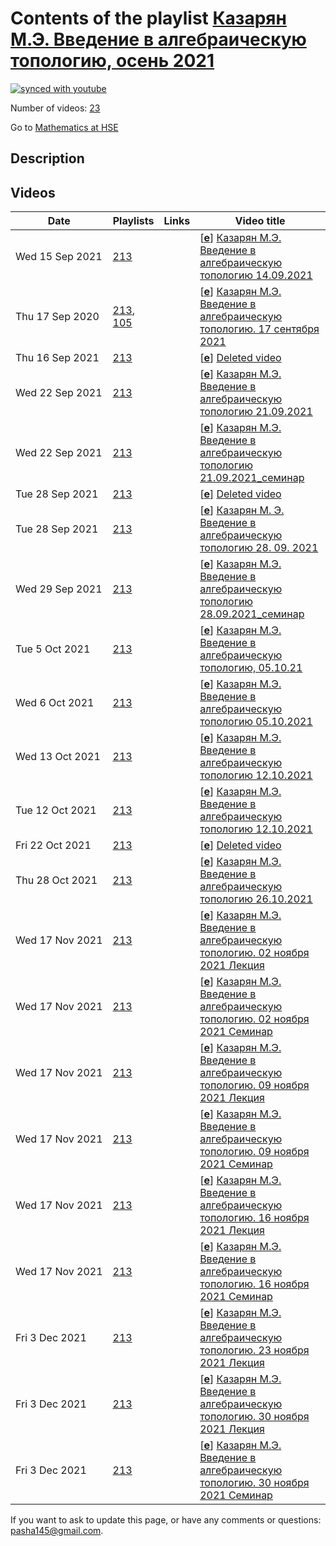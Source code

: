 # Contents of the playlist [Казарян М.Э. Введение в  алгебраическую топологию, осень 2021](https://www.youtube.com/playlist?list=PLq3E5oubNNoBFRjCAydOaG-RTa-HKJDpD)

[![synced with youtube](https://img.shields.io/github/last-commit/mathphysschool/mathphysschool.github.io/autoupdate1?label=synced%20with%20youtube)](https://github.com/mathphysschool/mathphysschool.github.io/commits/autoupdate1)

Number of videos: [23](#videos)

Go to [Mathematics at HSE](../README.md)

## Description



## Videos

|Date|Playlists|Links|Video title|
|---|---|---|---|
| Wed&nbsp;15&nbsp;Sep&nbsp;2021 | [213](../playlists/213 "Казарян М.Э. Введение в  алгебраическую топологию, осень 2021") |  | [[**e**](https://studio.youtube.com/video/EIGdCFEASPg/edit "Edit")] [Казарян М.Э. Введение в  алгебраическую топологию 14.09.2021](https://www.youtube.com/watch?v=EIGdCFEASPg&list=PLq3E5oubNNoBFRjCAydOaG-RTa-HKJDpD) |
| Thu&nbsp;17&nbsp;Sep&nbsp;2020 | [213](../playlists/213 "Казарян М.Э. Введение в  алгебраическую топологию, осень 2021"), [105](../playlists/105 "Казарян М.Э. Введение в алгебраическую топологию. Осень 2020") |  | [[**e**](https://studio.youtube.com/video/UE0gCEjQ0Xw/edit "Edit")] [Казарян М.Э. Введение в алгебраическую топологию.  17 сентября 2021](https://www.youtube.com/watch?v=UE0gCEjQ0Xw&list=PLq3E5oubNNoBFRjCAydOaG-RTa-HKJDpD "Вместо лекции от 14.09.2021.") |
| Thu&nbsp;16&nbsp;Sep&nbsp;2021 | [213](../playlists/213 "Казарян М.Э. Введение в  алгебраическую топологию, осень 2021") |  | [[**e**](https://studio.youtube.com/video/DHCgCaE-4wA/edit "Edit")] [Deleted video](https://www.youtube.com/watch?v=DHCgCaE-4wA&list=PLq3E5oubNNoBFRjCAydOaG-RTa-HKJDpD "This video is unavailable.") |
| Wed&nbsp;22&nbsp;Sep&nbsp;2021 | [213](../playlists/213 "Казарян М.Э. Введение в  алгебраическую топологию, осень 2021") |  | [[**e**](https://studio.youtube.com/video/3_3PPyEpNFA/edit "Edit")] [Казарян М.Э. Введение в  алгебраическую топологию 21.09.2021](https://www.youtube.com/watch?v=3_3PPyEpNFA&list=PLq3E5oubNNoBFRjCAydOaG-RTa-HKJDpD) |
| Wed&nbsp;22&nbsp;Sep&nbsp;2021 | [213](../playlists/213 "Казарян М.Э. Введение в  алгебраическую топологию, осень 2021") |  | [[**e**](https://studio.youtube.com/video/REnNIlvLBQU/edit "Edit")] [Казарян М.Э. Введение в  алгебраическую топологию 21.09.2021&#95;cеминар](https://www.youtube.com/watch?v=REnNIlvLBQU&list=PLq3E5oubNNoBFRjCAydOaG-RTa-HKJDpD) |
| Tue&nbsp;28&nbsp;Sep&nbsp;2021 | [213](../playlists/213 "Казарян М.Э. Введение в  алгебраическую топологию, осень 2021") |  | [[**e**](https://studio.youtube.com/video/uaZw9V82jII/edit "Edit")] [Deleted video](https://www.youtube.com/watch?v=uaZw9V82jII&list=PLq3E5oubNNoBFRjCAydOaG-RTa-HKJDpD "This video is unavailable.") |
| Tue&nbsp;28&nbsp;Sep&nbsp;2021 | [213](../playlists/213 "Казарян М.Э. Введение в  алгебраическую топологию, осень 2021") |  | [[**e**](https://studio.youtube.com/video/yvuzYcVLLLI/edit "Edit")] [Казарян М. Э.  Введение в алгебраическую топологию 28. 09. 2021](https://www.youtube.com/watch?v=yvuzYcVLLLI&list=PLq3E5oubNNoBFRjCAydOaG-RTa-HKJDpD) |
| Wed&nbsp;29&nbsp;Sep&nbsp;2021 | [213](../playlists/213 "Казарян М.Э. Введение в  алгебраическую топологию, осень 2021") |  | [[**e**](https://studio.youtube.com/video/ou_ZpIbYAc0/edit "Edit")] [Казарян М.Э. Введение в алгебраическую топологию 28.09.2021&#95;cеминар](https://www.youtube.com/watch?v=ou_ZpIbYAc0&list=PLq3E5oubNNoBFRjCAydOaG-RTa-HKJDpD) |
| Tue&nbsp;5&nbsp;Oct&nbsp;2021 | [213](../playlists/213 "Казарян М.Э. Введение в  алгебраическую топологию, осень 2021") |  | [[**e**](https://studio.youtube.com/video/ZWV0igKpsw0/edit "Edit")] [Казарян М.Э. Введение в алгебраическую топологию, 05.10.21](https://www.youtube.com/watch?v=ZWV0igKpsw0&list=PLq3E5oubNNoBFRjCAydOaG-RTa-HKJDpD) |
| Wed&nbsp;6&nbsp;Oct&nbsp;2021 | [213](../playlists/213 "Казарян М.Э. Введение в  алгебраическую топологию, осень 2021") |  | [[**e**](https://studio.youtube.com/video/HwjA1IhMfg4/edit "Edit")] [Казарян М.Э. Введение в  алгебраическую топологию 05.10.2021](https://www.youtube.com/watch?v=HwjA1IhMfg4&list=PLq3E5oubNNoBFRjCAydOaG-RTa-HKJDpD) |
| Wed&nbsp;13&nbsp;Oct&nbsp;2021 | [213](../playlists/213 "Казарян М.Э. Введение в  алгебраическую топологию, осень 2021") |  | [[**e**](https://studio.youtube.com/video/O9Iv4mXqP6Q/edit "Edit")] [Казарян М.Э. Введение в  алгебраическую топологию 12.10.2021](https://www.youtube.com/watch?v=O9Iv4mXqP6Q&list=PLq3E5oubNNoBFRjCAydOaG-RTa-HKJDpD) |
| Tue&nbsp;12&nbsp;Oct&nbsp;2021 | [213](../playlists/213 "Казарян М.Э. Введение в  алгебраическую топологию, осень 2021") |  | [[**e**](https://studio.youtube.com/video/33YYDzuzA4U/edit "Edit")] [Казарян М.Э. Введение в алгебраическую топологию 12.10.2021](https://www.youtube.com/watch?v=33YYDzuzA4U&list=PLq3E5oubNNoBFRjCAydOaG-RTa-HKJDpD) |
| Fri&nbsp;22&nbsp;Oct&nbsp;2021 | [213](../playlists/213 "Казарян М.Э. Введение в  алгебраическую топологию, осень 2021") |  | [[**e**](https://studio.youtube.com/video/9HplgFn6tv8/edit "Edit")] [Deleted video](https://www.youtube.com/watch?v=9HplgFn6tv8&list=PLq3E5oubNNoBFRjCAydOaG-RTa-HKJDpD "This video is unavailable.") |
| Thu&nbsp;28&nbsp;Oct&nbsp;2021 | [213](../playlists/213 "Казарян М.Э. Введение в  алгебраическую топологию, осень 2021") |  | [[**e**](https://studio.youtube.com/video/2QRyZhISngU/edit "Edit")] [Казарян М.Э. Введение в алгебраическую топологию 26.10.2021](https://www.youtube.com/watch?v=2QRyZhISngU&list=PLq3E5oubNNoBFRjCAydOaG-RTa-HKJDpD) |
| Wed&nbsp;17&nbsp;Nov&nbsp;2021 | [213](../playlists/213 "Казарян М.Э. Введение в  алгебраическую топологию, осень 2021") |  | [[**e**](https://studio.youtube.com/video/-jwZDkzvFh4/edit "Edit")] [Казарян М.Э. Введение в алгебраическую топологию. 02 ноября 2021 Лекция](https://www.youtube.com/watch?v=-jwZDkzvFh4&list=PLq3E5oubNNoBFRjCAydOaG-RTa-HKJDpD) |
| Wed&nbsp;17&nbsp;Nov&nbsp;2021 | [213](../playlists/213 "Казарян М.Э. Введение в  алгебраическую топологию, осень 2021") |  | [[**e**](https://studio.youtube.com/video/jw38_HKyEBg/edit "Edit")] [Казарян М.Э. Введение в алгебраическую топологию. 02 ноября 2021 Семинар](https://www.youtube.com/watch?v=jw38_HKyEBg&list=PLq3E5oubNNoBFRjCAydOaG-RTa-HKJDpD) |
| Wed&nbsp;17&nbsp;Nov&nbsp;2021 | [213](../playlists/213 "Казарян М.Э. Введение в  алгебраическую топологию, осень 2021") |  | [[**e**](https://studio.youtube.com/video/AoLzEQmA5V4/edit "Edit")] [Казарян М.Э. Введение в алгебраическую топологию. 09 ноября 2021 Лекция](https://www.youtube.com/watch?v=AoLzEQmA5V4&list=PLq3E5oubNNoBFRjCAydOaG-RTa-HKJDpD) |
| Wed&nbsp;17&nbsp;Nov&nbsp;2021 | [213](../playlists/213 "Казарян М.Э. Введение в  алгебраическую топологию, осень 2021") |  | [[**e**](https://studio.youtube.com/video/x3TP3D8Djj0/edit "Edit")] [Казарян М.Э. Введение в алгебраическую топологию. 09 ноября 2021 Семинар](https://www.youtube.com/watch?v=x3TP3D8Djj0&list=PLq3E5oubNNoBFRjCAydOaG-RTa-HKJDpD) |
| Wed&nbsp;17&nbsp;Nov&nbsp;2021 | [213](../playlists/213 "Казарян М.Э. Введение в  алгебраическую топологию, осень 2021") |  | [[**e**](https://studio.youtube.com/video/sMgNgKQdHXo/edit "Edit")] [Казарян М.Э. Введение в алгебраическую топологию. 16 ноября 2021 Лекция](https://www.youtube.com/watch?v=sMgNgKQdHXo&list=PLq3E5oubNNoBFRjCAydOaG-RTa-HKJDpD) |
| Wed&nbsp;17&nbsp;Nov&nbsp;2021 | [213](../playlists/213 "Казарян М.Э. Введение в  алгебраическую топологию, осень 2021") |  | [[**e**](https://studio.youtube.com/video/aWj9YVNb0_Y/edit "Edit")] [Казарян М.Э. Введение в алгебраическую топологию. 16 ноября 2021 Семинар](https://www.youtube.com/watch?v=aWj9YVNb0_Y&list=PLq3E5oubNNoBFRjCAydOaG-RTa-HKJDpD) |
| Fri&nbsp;3&nbsp;Dec&nbsp;2021 | [213](../playlists/213 "Казарян М.Э. Введение в  алгебраическую топологию, осень 2021") |  | [[**e**](https://studio.youtube.com/video/P52rgDAV7Js/edit "Edit")] [Казарян М.Э. Введение в алгебраическую топологию. 23 ноября 2021 Лекция](https://www.youtube.com/watch?v=P52rgDAV7Js&list=PLq3E5oubNNoBFRjCAydOaG-RTa-HKJDpD) |
| Fri&nbsp;3&nbsp;Dec&nbsp;2021 | [213](../playlists/213 "Казарян М.Э. Введение в  алгебраическую топологию, осень 2021") |  | [[**e**](https://studio.youtube.com/video/iJVRNw65r1I/edit "Edit")] [Казарян М.Э. Введение в алгебраическую топологию. 30 ноября 2021 Лекция](https://www.youtube.com/watch?v=iJVRNw65r1I&list=PLq3E5oubNNoBFRjCAydOaG-RTa-HKJDpD) |
| Fri&nbsp;3&nbsp;Dec&nbsp;2021 | [213](../playlists/213 "Казарян М.Э. Введение в  алгебраическую топологию, осень 2021") |  | [[**e**](https://studio.youtube.com/video/yGfBrRpjG84/edit "Edit")] [Казарян М.Э. Введение в алгебраическую топологию. 30 ноября 2021 Семинар](https://www.youtube.com/watch?v=yGfBrRpjG84&list=PLq3E5oubNNoBFRjCAydOaG-RTa-HKJDpD) |


 If you want to ask to update this page, or have any comments or questions: <pasha145@gmail.com>.